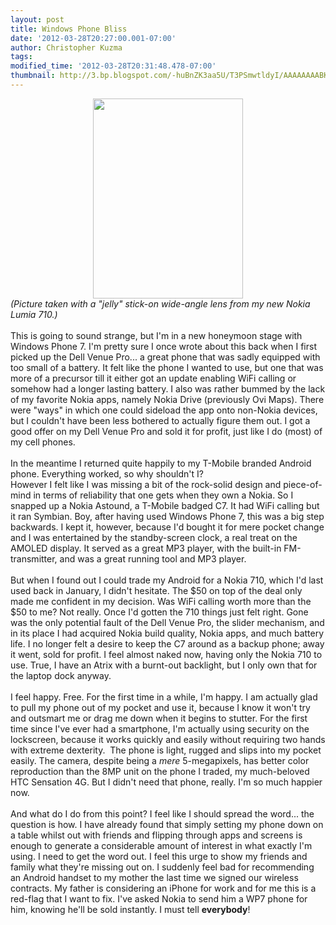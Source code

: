 ```yaml
---
layout: post
title: Windows Phone Bliss
date: '2012-03-28T20:27:00.001-07:00'
author: Christopher Kuzma
tags: 
modified_time: '2012-03-28T20:31:48.478-07:00'
thumbnail: http://3.bp.blogspot.com/-huBnZK3aa5U/T3PSmwtldyI/AAAAAAAABK4/1ruGV_-rNTg/s72-c/3f.jpg
---
```


<div class="separator" style="clear: both; text-align: center;"><a href="http://3.bp.blogspot.com/-huBnZK3aa5U/T3PSmwtldyI/AAAAAAAABK4/1ruGV_-rNTg/s1600/3f.jpg" imageanchor="1" style="margin-left: 1em; margin-right: 1em;"><img border="0" height="320" src="http://3.bp.blogspot.com/-huBnZK3aa5U/T3PSmwtldyI/AAAAAAAABK4/1ruGV_-rNTg/s320/3f.jpg" width="240" /></a></div><i>(Picture taken with a "jelly" stick-on wide-angle lens from my new Nokia Lumia 710.)</i> <br /><br />This is going to sound strange, but I'm in a new honeymoon stage with Windows Phone 7. I'm pretty sure I once wrote about this back when I first picked up the Dell Venue Pro... a great phone that was sadly equipped with too small of a battery. It felt like the phone I wanted to use, but one that was more of a precursor till it either got an update enabling WiFi calling or somehow had a longer lasting battery. I also was rather bummed by the lack of my favorite Nokia apps, namely Nokia Drive (previously Ovi Maps). There were "ways" in which one could sideload the app onto non-Nokia devices, but I couldn't have been less bothered to actually figure them out. I got a good offer on my Dell Venue Pro and sold it for profit, just like I do (most) of my cell phones.<br /><br />In the meantime I returned quite happily to my T-Mobile branded Android phone. Everything worked, so why shouldn't I? <br /><a name='more'></a>However I felt like I was missing a bit of the rock-solid design and piece-of-mind in terms of reliability that one gets when they own a Nokia. So I snapped up a Nokia Astound, a T-Mobile badged C7. It had WiFi calling but it ran Symbian. Boy, after having used Windows Phone 7, this was a big step backwards. I kept it, however, because I'd bought it for mere pocket change and I was entertained by the standby-screen clock, a real treat on the AMOLED display. It served as a great MP3 player, with the built-in FM-transmitter, and was a great running tool and MP3 player.<br /><br />But when I found out I could trade my Android for a Nokia 710, which I'd last used back in January, I didn't hesitate. The $50 on top of the deal only made me confident in my decision. Was WiFi calling worth more than the $50 to me? Not really. Once I'd gotten the 710 things just felt right. Gone was the only potential fault of the Dell Venue Pro, the slider mechanism, and in its place I had acquired Nokia build quality, Nokia apps, and much battery life. I no longer felt a desire to keep the C7 around as a backup phone; away it went, sold for profit. I feel almost naked now, having only the Nokia 710 to use. True, I have an Atrix with a burnt-out backlight, but I only own that for the laptop dock anyway.<br /><br />I feel happy. Free. For the first time in a while, I'm happy. I am actually glad to pull my phone out of my pocket and use it, because I know it won't try and outsmart me or drag me down when it begins to stutter. For the first time since I've ever had a smartphone, I'm actually using security on the lockscreen, because it works quickly and easily without requiring two hands with extreme dexterity.&nbsp; The phone is light, rugged and slips into my pocket easily. The camera, despite being a <i>mere</i> 5-megapixels, has better color reproduction than the 8MP unit on the phone I traded, my much-beloved HTC Sensation 4G. But I didn't need that phone, really. I'm so much happier now.<br /><br />And what do I do from this point? I feel like I should spread the word... the question is how. I have already found that simply setting my phone down on a table whilst out with friends and flipping through apps and screens is enough to generate a considerable amount of interest in what exactly I'm using. I need to get the word out. I feel this urge to show my friends and family what they're missing out on. I suddenly feel bad for recommending an Android handset to my mother the last time we signed our wireless contracts. My father is considering an iPhone for work and for me this is a red-flag that I want to fix. I've asked Nokia to send him a WP7 phone for him, knowing he'll be sold instantly. I must tell <b>everybody</b>!